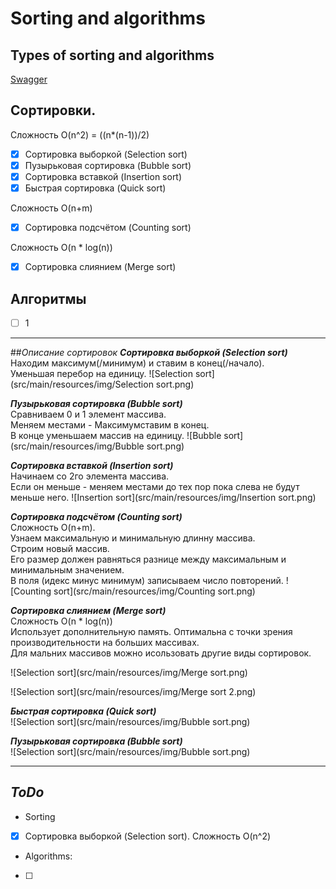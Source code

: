 # Sorting and algorithms

## Types of sorting and algorithms

[Swagger](http://localhost:8080/api/doc)

## Сортировки.  
Сложность O(n^2) = ((n*(n-1))/2)
- [x] Сортировка выборкой (Selection sort) 
- [x] Пузырьковая сортировка (Bubble sort)
- [x] Сортировка вставкой (Insertion sort)
- [x] Быстрая сортировка (Quick sort)

Сложность O(n+m)
- [x] Сортировка подсчётом (Counting sort)

Сложность O(n * log(n))
- [x] Сортировка слиянием (Merge sort)
## Алгоритмы
- [ ] 1

---
##*Описание сортировок*
***Сортировка выборкой (Selection sort)***  
Находим максимум(/минимум) и ставим в конец(/начало).  
Уменьшая перебор на единицу.
![Selection sort](src/main/resources/img/Selection sort.png)

***Пузырьковая сортировка (Bubble sort)***  
Сравниваем 0 и 1 элемент массива.  
Меняем местами - Максимумставим в конец.  
В конце уменьшаем массив на единицу.
![Bubble sort](src/main/resources/img/Bubble sort.png)

***Сортировка вставкой (Insertion sort)***  
Начинаем со 2го элемента массива.  
Если он меньше - меняем местами до тех пор пока слева не будут меньше него.
![Insertion sort](src/main/resources/img/Insertion sort.png)

***Сортировка подсчётом (Counting sort)***  
Сложность O(n+m).  
Узнаем максимальную и минимальную длинну массива.  
Строим новый массив.  
Его размер должен равняться разнице между максимальным и минимальным значением.  
В поля (идекс минус минимум) записываем число повторений. 
![Counting sort](src/main/resources/img/Counting sort.png)

***Сортировка слиянием (Merge sort)***  
Сложность O(n * log(n))  
Использует дополнительную память.
Оптимальна с точки зрения производительности на больших массивах.  
Для мальних массивов можно исользовать другие виды сортировок.

![Selection sort](src/main/resources/img/Merge sort.png)  

![Selection sort](src/main/resources/img/Merge sort 2.png)

***Быстрая сортировка (Quick sort)***  
![Selection sort](src/main/resources/img/Bubble sort.png)

***Пузырьковая сортировка (Bubble sort)***  
![Selection sort](src/main/resources/img/Bubble sort.png)

---

## *ToDo*  
* Sorting
- [x] Сортировка выборкой (Selection sort). Сложность O(n^2)
* Algorithms:
- [ ] 